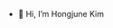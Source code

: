 - 👋 Hi, I’m Hongjune Kim


<!---
Hongjune-Kim/Hongjune-Kim is a ✨ special ✨ repository because its `README.md` (this file) appears on your GitHub profile.
You can click the Preview link to take a look at your changes.
--->
